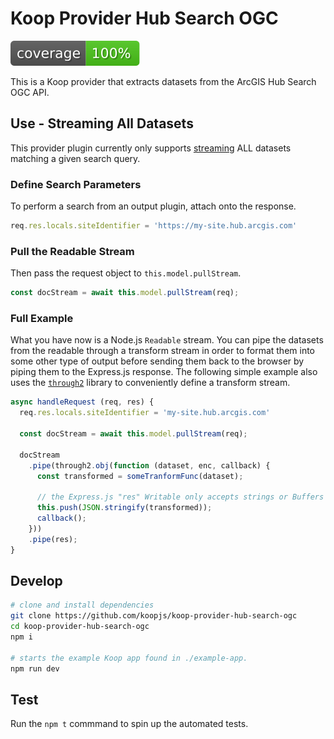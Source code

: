 # Koop Provider Hub Search OGC

![Coverage](./coverage.svg)

This is a Koop provider that extracts datasets from the ArcGIS Hub Search OGC API.

## Use - Streaming All Datasets
This provider plugin currently only supports [streaming](https://nodejs.org/api/stream.html#stream_readable_streams) ALL datasets matching a given search query. 

### Define Search Parameters
To perform a search from an output plugin, attach onto the response.
```js
req.res.locals.siteIdentifier = 'https://my-site.hub.arcgis.com'
```


### Pull the Readable Stream
Then pass the request object to `this.model.pullStream`.
```js
const docStream = await this.model.pullStream(req);
```

### Full Example
What you have now is a Node.js `Readable` stream. You can pipe the datasets from the readable through a transform stream in order to format them into some other type of output before sending them back to the browser by piping them to the Express.js response. The following simple example also uses the [`through2`](https://www.npmjs.com/package/through2) library to conveniently define a transform stream.

```js
async handleRequest (req, res) {
  req.res.locals.siteIdentifier = 'my-site.hub.arcgis.com'

  const docStream = await this.model.pullStream(req);

  docStream
    .pipe(through2.obj(function (dataset, enc, callback) {
      const transformed = someTranformFunc(dataset);

      // the Express.js "res" Writable only accepts strings or Buffers
      this.push(JSON.stringify(transformed));
      callback();
    }))
    .pipe(res);
}
```

## Develop
```sh
# clone and install dependencies
git clone https://github.com/koopjs/koop-provider-hub-search-ogc 
cd koop-provider-hub-search-ogc 
npm i

# starts the example Koop app found in ./example-app.
npm run dev
```

## Test
Run the `npm t` commmand to spin up the automated tests.
